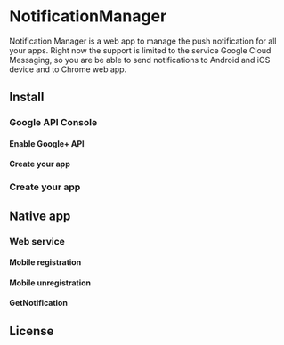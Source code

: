 # NotificationManager

Notification Manager is a web app to manage the push notification for all your apps.
Right now the support is limited to the service Google Cloud Messaging, so you are be able to send notifications to Android and iOS device and to Chrome web app.

## Install

### Google API Console

#### Enable Google+ API

#### Create your app

### Create your app

## Native app

### Web service

#### Mobile registration

#### Mobile unregistration

#### GetNotification

## License
